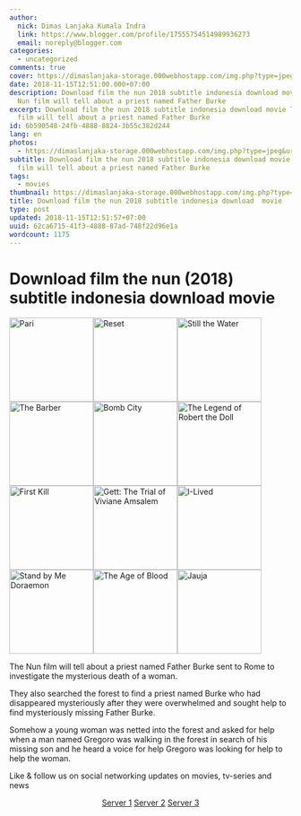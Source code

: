 ```yaml
---
author:
  nick: Dimas Lanjaka Kumala Indra
  link: https://www.blogger.com/profile/17555754514989936273
  email: noreply@blogger.com
categories:
  - uncategorized
comments: true
cover: https://dimaslanjaka-storage.000webhostapp.com/img.php?type=jpeg&url=https://image.tmdb.org/t/p/w185/togwv0TGqXkIA2YuYIY9VDLEkdF.jpg
date: 2018-11-15T12:51:00.000+07:00
description: Download film the nun 2018 subtitle indonesia download movie The
  Nun film will tell about a priest named Father Burke
excerpt: Download film the nun 2018 subtitle indonesia download movie The Nun
  film will tell about a priest named Father Burke
id: 6b590548-24fb-4888-8824-3b55c382d244
lang: en
photos:
  - https://dimaslanjaka-storage.000webhostapp.com/img.php?type=jpeg&url=https://image.tmdb.org/t/p/w185/togwv0TGqXkIA2YuYIY9VDLEkdF.jpg
subtitle: Download film the nun 2018 subtitle indonesia download movie The Nun
  film will tell about a priest named Father Burke
tags:
  - movies
thumbnail: https://dimaslanjaka-storage.000webhostapp.com/img.php?type=jpeg&url=https://image.tmdb.org/t/p/w185/togwv0TGqXkIA2YuYIY9VDLEkdF.jpg
title: Download film the nun 2018 subtitle indonesia download  movie
type: post
updated: 2018-11-15T12:51:57+07:00
uuid: 62ca6715-41f3-4888-87ad-748f22d96e1a
wordcount: 1175
---
```


<div>  <h1 for="title" class="notranslate">Download film the nun (2018) subtitle indonesia download  movie   </h1>  <div id="img-wrap" class="container w3-container">  <img class="img-thumbnail" alt="Pari" src="https://dimaslanjaka-storage.000webhostapp.com/img.php?type=jpeg&amp;url=https://image.tmdb.org/t/p/w185/togwv0TGqXkIA2YuYIY9VDLEkdF.jpg" width="150px" height="150px" style="display:inline-block"><img class="img-thumbnail" alt="Reset" src="https://dimaslanjaka-storage.000webhostapp.com/img.php?type=jpeg&amp;url=https://image.tmdb.org/t/p/w185/lWU4tp0iGhttwu2nX5h20m85bKk.jpg" width="150px" height="150px" style="display:inline-block"><img class="img-thumbnail" alt="Still the Water" src="https://dimaslanjaka-storage.000webhostapp.com/img.php?type=jpeg&amp;url=https://image.tmdb.org/t/p/w185/1YTJnZt7QM7MBxIHBlHeF0Eso6W.jpg" width="150px" height="150px" style="display:inline-block"><img class="img-thumbnail" alt="The Barber" src="https://dimaslanjaka-storage.000webhostapp.com/img.php?type=jpeg&amp;url=https://image.tmdb.org/t/p/w185/n8nIMc70Kpt0tPPla2rMQqnk3p9.jpg" width="150px" height="150px" style="display:inline-block"><img class="img-thumbnail" alt="Bomb City" src="https://dimaslanjaka-storage.000webhostapp.com/img.php?type=jpeg&amp;url=https://image.tmdb.org/t/p/w185/kho48mWJ5xuiLn5bpuIvO6ZP7ep.jpg" width="150px" height="150px" style="display:inline-block"><img class="img-thumbnail" alt="The Legend of Robert the Doll" src="https://dimaslanjaka-storage.000webhostapp.com/img.php?type=jpeg&amp;url=https://image.tmdb.org/t/p/w185/v5C3Ue38ZF0dgSBbIo0nVJmPTDG.jpg" width="150px" height="150px" style="display:inline-block"><img class="img-thumbnail" alt="First Kill" src="https://dimaslanjaka-storage.000webhostapp.com/img.php?type=jpeg&amp;url=https://image.tmdb.org/t/p/w185/zoia9YSg82UNYbtum9QYjKSqdLw.jpg" width="150px" height="150px" style="display:inline-block"><img class="img-thumbnail" alt="Gett: The Trial of Viviane Amsalem" src="https://dimaslanjaka-storage.000webhostapp.com/img.php?type=jpeg&amp;url=https://image.tmdb.org/t/p/w185/nnChVVyO8j5MkbTR33wrwYtmQ6G.jpg" width="150px" height="150px" style="display:inline-block"><img class="img-thumbnail" alt="I-Lived" src="https://dimaslanjaka-storage.000webhostapp.com/img.php?type=jpeg&amp;url=https://image.tmdb.org/t/p/w185/r2l8lREMl9b1qxgICbyydAl3rj8.jpg" width="150px" height="150px" style="display:inline-block"><img class="img-thumbnail" alt="Stand by Me Doraemon" src="https://dimaslanjaka-storage.000webhostapp.com/img.php?type=jpeg&amp;url=https://image.tmdb.org/t/p/w185/wO0rlZ1d2uUdNejPNlZWIDwNxgJ.jpg" width="150px" height="150px" style="display:inline-block"><img class="img-thumbnail" alt="The Age of Blood" src="https://dimaslanjaka-storage.000webhostapp.com/img.php?type=jpeg&amp;url=https://layarindo21.ws/wp-content/uploads/2017/12/download-age-of-blood-2017.jpg" width="150px" height="150px" style="display:inline-block"><img class="img-thumbnail" alt="Jauja" src="https://dimaslanjaka-storage.000webhostapp.com/img.php?type=jpeg&amp;url=https://image.tmdb.org/t/p/w185/kEYoPp0NqPSDtz1k00I6tnqIrCO.jpg" width="150px" height="150px" style="display:inline-block">  </div>  <div class="container w3-container">  <div class="desc">  <p class="f-desc"> <span class="notranslate"> The Nun film will tell about a priest named Father Burke sent to Rome to investigate the mysterious death of a woman.</span> </p>  <p> <span class="notranslate"> They also searched the forest to find a priest named Burke who had disappeared mysteriously after they were overwhelmed and sought help to find mysteriously missing Father Burke.</span> </p>  <p> <span class="notranslate"> Somehow a young woman was netted into the forest and asked for help when a man named Gregoro was walking in the forest in search of his missing son and he heard a voice for help Gregoro was looking for help to help the woman.</span> </p>  </div>  <p class="desc"> <span class="notranslate"> Like &amp; follow us on social networking updates on movies, tv-series and news</span> </p>  </div>  <div class="container w3-container"><center> <span class="notranslate"> <a href="http://menujulink.me/YvTZ" target="_blank" title="" alt="" rel="noopener noreferer nofollow">Server 1</a> <a href="http://menujulink.me/W9on" target="_blank" title="" alt="" rel="noopener noreferer nofollow">Server 2</a> <a href="http://menujulink.me/ms3zkQP" target="_blank" title="" alt="" rel="noopener noreferer nofollow">Server 3</a></span> </center></div>  <link href="https://codepen.io/dimaslanjaka/pen/yQaNEp.css" rel="stylesheet">  <script>  function imagE(image_url){        var http = new XMLHttpRequest();        http.open("HEAD", image_url, false);      //http.open("GET", image_url, false);      http.send();      return http.status;      //return http.status != 404;    }    function chx(){  $( "img" ).each(function() {    var image_url = $(this).attr("src");    var img_this = $(this);    if (imagE(image_url) !== 200){      img_this.remove();    }  /*$.get(image_url)      .done(function() {                 }).fail(function() {            img_this.remove();      });*/  });  }/*  setTimeout(function() {  if(typeof jQuery=="undefined") {      var headTag = document.getElementsByTagName("head")[0];      var jqTag = document.createElement("script");      jqTag.type = "text/javascript";      jqTag.src = "https://cdnjs.cloudflare.com/ajax/libs/jquery/3.3.1/jquery.min.js";      jqTag.onload = chx;      headTag.appendChild(jqTag);  } else { chx(); }  }, 500);*/  var limit = 0;  function keluar_ga(){  $( "img" ).each(function() {    var image_url = $(this).attr("src");    var img_this = $(this);    img_this.on("error", function (){ img_this.attr("src", "https://res.cloudinary.com/dimaslanjaka/image/fetch/http://media.wired.com/photos/5926db217034dc5f91becd6b/master/w_900,c_limit/so-logo-s.jpg"); })  });   //return $("body").html("*"+limit+"\n");   //clearInterval(udah);    }    var udah = setInterval(keluar_ga, 100);  </script>  </div><script type="text/javascript">  var go_url='https://idsly.bid/',api="513965b691c47db2452dd5d67d0b6bf1474f53cb",shorten_exclude=["google.com",location.host,"webmanajemen.com","dimaslanjaka-storage.000webhostapp.com"];      </script>  <script src="//rawcdn.githack.com/riandiramdani/safelinku.com/dfea660cf01dddb004f50c30a69b4d2e58157e34/script.js"></script>